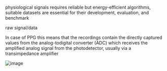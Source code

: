 physiological signals requires  reliable but energy-efficient algorithms, suitable datasets are essential for their development, evaluation, and benchmark


raw signal/data

In case of PPG this means that the recordings contain the directly captured values from the analog-todigital converter (ADC) which receives the amplified analog signal from the photodetector, usually via a transimpedance amplifier

![image](https://github.com/wanghaisheng/awesome-ppg/assets/2363295/1ac3e08d-ef41-4d8e-b24a-94efcc762128)
